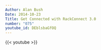 ```yaml
---
Author: Alan Bush
Date: 2014-10-23
Title: Get Connected with RackConnect 3.0
number: "075"
youtube_id: DEblsbaGfOQ
---
```


{{< youtube >}}
